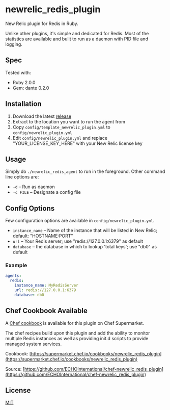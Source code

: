 # newrelic_redis_plugin

New Relic plugin for Redis in Ruby.

Unlike other plugins, it's simple and dedicated for Redis. Most of the statistics are available and built to run as a daemon with PID file and logging.

## Spec

Tested with:
- Ruby 2.0.0
- Gem: dante 0.2.0

## Installation

1. Download the latest [release](https://github.com/kenjij/newrelic_redis_plugin/releases)
2. Extract to the location you want to run the agent from
3. Copy `config/template_newrelic_plugin.yml` to `config/newrelic_plugin.yml`
4. Edit `config/newrelic_plugin.yml` and replace "YOUR_LICENSE_KEY_HERE" with your New Relic license key

## Usage

Simply do `./newrelic_redis_agent` to run in the foreground. Other command line options are:

- `-d` – Run as daemon
- `-c FILE` – Designate a config file

## Config Options

Few configuration options are available in `config/newrelic_plugin.yml`.

- `instance_name` – Name of the instance that will be listed in New Relic; default: "HOSTNAME:PORT"
- `url` – Your Redis server; use "redis://127.0.0.1:6379" as default
- `database` – the database in which to lookup 'total keys'; use "db0" as default

### Example
``` yaml
agents:
  redis:
    instance_name: MyRedisServer
    url: redis://127.0.0.1:6379
    database: db0
```

## Chef Cookbook Available

A [Chef cookbook](https://supermarket.chef.io/cookbooks/newrelic_redis_plugin) is available for this plugin on Chef Supermarket.

The chef recipes build upon this plugin and add the ability to monitor multiple Redis instances
as well as providing init.d scripts to provide managed system services.

Cookbook: [https://supermarket.chef.io/cookbooks/newrelic_redis_plugin](https://supermarket.chef.io/cookbooks/newrelic_redis_plugin)

Source: [https://github.com/ECHOInternational/chef-newrelic_redis_plugin](https://github.com/ECHOInternational/chef-newrelic_redis_plugin)


## License

[MIT](http://opensource.org/licenses/MIT)
